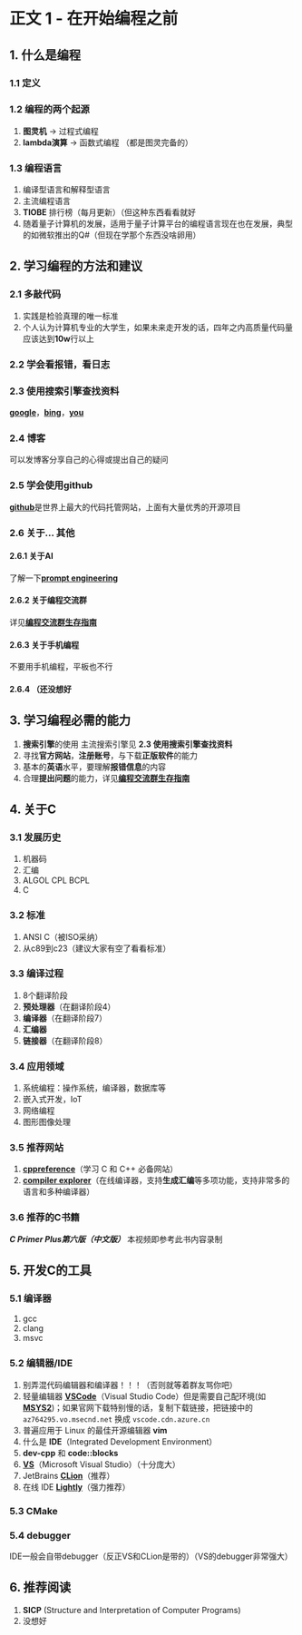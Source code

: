 # 正文 1 - 在开始编程之前

## 1. 什么是编程

### 1.1 定义

### 1.2 编程的两个起源

1. **图灵机** → 过程式编程
2. **lambda演算** → 函数式编程
   （都是图灵完备的）

### 1.3 编程语言

1. 编译型语言和解释型语言
2. 主流编程语言
3. **TIOBE** 排行榜（每月更新）（但这种东西看看就好
4. 随着量子计算机的发展，适用于量子计算平台的编程语言现在也在发展，典型的如微软推出的Q#（但现在学那个东西没啥卵用）

## 2. 学习编程的方法和建议

### 2.1 多敲代码

1. 实践是检验真理的唯一标准
2. 个人认为计算机专业的大学生，如果未来走开发的话，四年之内高质量代码量应该达到**10w**行以上

### 2.2 学会看报错，看日志

### 2.3 使用搜索引擎查找资料

[**google**](https://google.com/)，[**bing**](https://cn.bing.com/)，[**you**](https://you.com/)

### 2.4 博客

可以发博客分享自己的心得或提出自己的疑问

### 2.5 学会使用**github**

[**github**](https://github.com)是世界上最大的代码托管网站，上面有大量优秀的开源项目

### 2.6 关于... 其他

#### 2.6.1 关于AI

了解一下[**prompt engineering**](https://github.com/dair-ai/Prompt-Engineering-Guide)

#### 2.6.2 关于编程交流群

详见[**编程交流群生存指南**](../../技术无关/1_编程交流群生存指南.md)

#### 2.6.3 关于手机编程

不要用手机编程，平板也不行

#### 2.6.4 （还没想好

## 3. 学习编程必需的能力

1. **搜索引擎**的使用 主流搜索引擎见 **2.3 使用搜索引擎查找资料**
2. 寻找**官方网站**，**注册账号**，与下载**正版软件**的能力
3. 基本的**英语**水平，要理解**报错信息**的内容
4. 合理**提出问题**的能力，详见[**编程交流群生存指南**](../../技术无关/1_编程交流群生存指南.md)

## 4. 关于C

### 3.1 发展历史

1. 机器码
2. 汇编
3. ALGOL CPL BCPL
4. C

### 3.2 标准

1. ANSI C（被ISO采纳）
2. 从c89到c23（建议大家有空了看看标准）

### 3.3 编译过程

1. 8个翻译阶段
2. **预处理器**（在翻译阶段4）
3. **编译器**（在翻译阶段7）
4. **汇编器**
5. **链接器**（在翻译阶段8）

### 3.4 应用领域

1. 系统编程：操作系统，编译器，数据库等
2. 嵌入式开发，IoT
3. 网络编程
4. 图形图像处理

### 3.5 推荐网站

1. [**cppreference**](https://zh.cppreference.com)（学习 C 和 C++ 必备网站）
2. [**compiler explorer**](https://godbolt.org/)（在线编译器，支持**生成汇编**等多项功能，支持非常多的语言和多种编译器）

### 3.6 推荐的C书籍

***C Primer Plus第六版（中文版）***
本视频即参考此书内容录制

## 5. 开发C的工具

### 5.1 编译器

1. gcc
2. clang
3. msvc

### 5.2 编辑器/IDE

1. 别弄混代码编辑器和编译器！！！（否则就等着群友骂你吧）
2. 轻量编辑器 [**VSCode**](https://code.visualstudio.com/)（Visual Studio Code）但是需要自己配环境(如[**MSYS2**](https://msys2.org))；如果官网下载特别慢的话，复制下载链接，把链接中的 `az764295.vo.msecnd.net` 换成 `vscode.cdn.azure.cn`
3. 普遍应用于 Linux 的最佳开源编辑器 **vim**
4. 什么是 **IDE**（Integrated Development Environment）
5. **dev-cpp** 和 **code::blocks**
6. [**VS**](https://visualstudio.microsoft.com/zh-hans/vs/)（Microsoft Visual Studio）（十分庞大）
7. JetBrains [**CLion**](https://www.jetbrains.com/clion/)（推荐）
8. 在线 IDE [**Lightly**](https://lightly.teamcode.com/)（强力推荐）

### 5.3 CMake

### 5.4 debugger

IDE一般会自带debugger（反正VS和CLion是带的）（VS的debugger非常强大）

## 6. 推荐阅读

1. **SICP** (Structure and Interpretation of Computer Programs)
2. 没想好
